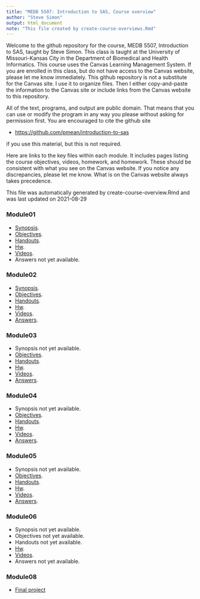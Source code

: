 ```yaml
---
title: "MEDB 5507: Introduction to SAS, Course overview"
author: "Steve Simon"
output: html_document
note: "This file created by create-course-overviews.Rmd"
---
```


<!--This file was first created on 2021-07-24.-->

Welcome to the github repository for the course, MEDB 5507, Introduction to SAS, taught by Steve Simon. This class is taught at the University of Missouri-Kansas City in the Department of Biomedical and Health Informatics. This course uses the Canvas Learning Management System. If you are enrolled in this class, but do not have access to the Canvas website, please let me know immediately. This github repository is not a substitute for the Canvas site. I use it to organize files. Then I either copy-and-paste the information to the Canvas site or include links from the Canvas website to this repository.

All of the text, programs, and output are public domain. That means that you can use or modify the program in any way you please without asking for permission first. You are encouraged to cite the github site

+ https://github.com/pmean/introduction-to-sas

if you use this material, but this is not required.

Here are links to the key files within each module. It includes pages listing the course objectives, videos, homework, and homework. These should be consistent with what you see on the Canvas website. If you notice any discrepancies, please let me know. What is on the Canvas website always takes precedence.

This file was automatically generated by create-course-overview.Rmd and was last updated on 2021-08-29

### Module01
+ [Synopsis][01-synopsis].
+ [Objectives][01-objectives].
+ [Handouts][01-handouts].
+ [Hw][01-hw].
+ [Videos][01-videos].
+ Answers  not yet available.

### Module02
+ [Synopsis][02-synopsis].
+ [Objectives][02-objectives].
+ [Handouts][02-handouts].
+ [Hw][02-hw].
+ [Videos][02-videos].
+ [Answers][02-answers].

### Module03
+ Synopsis  not yet available.
+ [Objectives][03-objectives].
+ [Handouts][03-handouts].
+ [Hw][03-hw].
+ [Videos][03-videos].
+ [Answers][03-answers].

### Module04
+ Synopsis  not yet available.
+ [Objectives][04-objectives].
+ [Handouts][04-handouts].
+ [Hw][04-hw].
+ [Videos][04-videos].
+ [Answers][04-answers].

### Module05
+ Synopsis  not yet available.
+ [Objectives][05-objectives].
+ [Handouts][05-handouts].
+ [Hw][05-hw].
+ [Videos][05-videos].
+ [Answers][05-answers].

### Module06
+ Synopsis  not yet available.
+ Objectives  not yet available.
+ Handouts  not yet available.
+ [Hw][06-hw].
+ [Videos][06-videos].
+ Answers  not yet available.

### Module08
+ [Final project][08-final-project]

[02-answers]: https://github.com/pmean/introduction-to-SAS/blob/master/modules/5507-02-answers.md
[03-answers]: https://github.com/pmean/introduction-to-SAS/blob/master/modules/5507-03-answers.md
[04-answers]: https://github.com/pmean/introduction-to-SAS/blob/master/modules/5507-04-answers.md
[05-answers]: https://github.com/pmean/introduction-to-SAS/blob/master/modules/5507-05-answers.md

[01-handouts]: https://github.com/pmean/introduction-to-SAS/blob/master/modules/5507-01-handouts.md
[02-handouts]: https://github.com/pmean/introduction-to-SAS/blob/master/modules/5507-02-handouts.md
[03-handouts]: https://github.com/pmean/introduction-to-SAS/blob/master/modules/5507-03-handouts.md
[04-handouts]: https://github.com/pmean/introduction-to-SAS/blob/master/modules/5507-04-handouts.md
[05-handouts]: https://github.com/pmean/introduction-to-SAS/blob/master/modules/5507-05-handouts.md

[01-hw]: https://github.com/pmean/introduction-to-SAS/blob/master/modules/5507-01-hw.md
[02-hw]: https://github.com/pmean/introduction-to-SAS/blob/master/modules/5507-02-hw.md
[03-hw]: https://github.com/pmean/introduction-to-SAS/blob/master/modules/5507-03-hw.md
[04-hw]: https://github.com/pmean/introduction-to-SAS/blob/master/modules/5507-04-hw.md
[05-hw]: https://github.com/pmean/introduction-to-SAS/blob/master/modules/5507-05-hw.md
[06-hw]: https://github.com/pmean/introduction-to-SAS/blob/master/modules/5507-06-hw.md

[01-objectives]: https://github.com/pmean/introduction-to-SAS/blob/master/modules/5507-01-objectives.md
[02-objectives]: https://github.com/pmean/introduction-to-SAS/blob/master/modules/5507-02-objectives.md
[03-objectives]: https://github.com/pmean/introduction-to-SAS/blob/master/modules/5507-03-objectives.md
[04-objectives]: https://github.com/pmean/introduction-to-SAS/blob/master/modules/5507-04-objectives.md
[05-objectives]: https://github.com/pmean/introduction-to-SAS/blob/master/modules/5507-05-objectives.md

[01-readings]: https://github.com/pmean/introduction-to-SAS/blob/master/modules/5507-01-readings.md

[01-synopsis]: https://github.com/pmean/introduction-to-SAS/blob/master/modules/5507-01-synopsis.md
[02-synopsis]: https://github.com/pmean/introduction-to-SAS/blob/master/modules/5507-02-synopsis.md

[01-videos]: https://github.com/pmean/introduction-to-SAS/blob/master/modules/5507-01-videos.md
[02-videos]: https://github.com/pmean/introduction-to-SAS/blob/master/modules/5507-02-videos.md
[03-videos]: https://github.com/pmean/introduction-to-SAS/blob/master/modules/5507-03-videos.md
[04-videos]: https://github.com/pmean/introduction-to-SAS/blob/master/modules/5507-04-videos.md
[05-videos]: https://github.com/pmean/introduction-to-SAS/blob/master/modules/5507-05-videos.md
[06-videos]: https://github.com/pmean/introduction-to-SAS/blob/master/modules/5507-06-videos.md

[08-final-project]: https://github.com/pmean/introduction-to-SAS/blob/master/modules/5507-08-final-project.md
